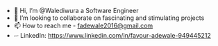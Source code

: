 - 👋 Hi, I’m @Walediwura a Software Engineer
- 💞️ I’m looking to collaborate on fascinating and stimulating projects
- 📫 How to reach me - fadewale2016@gmail.com
- &#x1F599; LinkedIn: https://www.linkedin.com/in/favour-adewale-949445212

<!---
Walediwura/Walediwura is a ✨ special ✨ repository because its `README.md` (this file) appears on your GitHub profile.
You can click the Preview link to take a look at your changes.
--->
